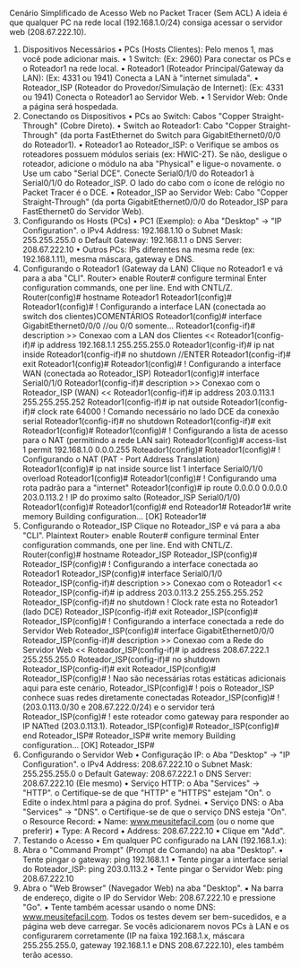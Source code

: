 Cenário Simplificado de Acesso Web no Packet Tracer (Sem ACL)
A ideia é que qualquer PC na rede local (192.168.1.0/24) consiga acessar o servidor web (208.67.222.10).
1. Dispositivos Necessários
• PCs (Hosts Clientes): Pelo menos 1, mas você pode adicionar mais.
• 1 Switch: (Ex: 2960) Para conectar os PCs e o Roteador1 na rede local.
• Roteador1 (Roteador Principal/Gateway da LAN): (Ex: 4331 ou 1941) Conecta a LAN à "internet
simulada".
• Roteador_ISP (Roteador do Provedor/Simulação de Internet): (Ex: 4331 ou 1941) Conecta o
Roteador1 ao Servidor Web.
• 1 Servidor Web: Onde a página será hospedada.
2. Conectando os Dispositivos
• PCs ao Switch: Cabos "Copper Straight-Through" (Cobre Direto).
• Switch ao Roteador1: Cabo "Copper Straight-Through" (da porta FastEthernet do Switch para
GigabitEthernet0/0/0 do Roteador1).
• Roteador1 ao Roteador_ISP:
o Verifique se ambos os roteadores possuem módulos seriais (ex: HWIC-2T). Se não, desligue o
roteador, adicione o módulo na aba "Physical" e ligue-o novamente.
o Use um cabo "Serial DCE". Conecte Serial0/1/0 do Roteador1 à Serial0/1/0 do Roteador_ISP. O
lado do cabo com o ícone de relógio no Packet Tracer é o DCE.
• Roteador_ISP ao Servidor Web: Cabo "Copper Straight-Through" (da porta GigabitEthernet0/0/0 do
Roteador_ISP para FastEthernet0 do Servidor Web).
3. Configurando os Hosts (PCs)
• PC1 (Exemplo):
o Aba "Desktop" -> "IP Configuration".
o IPv4 Address: 192.168.1.10
o Subnet Mask: 255.255.255.0
o Default Gateway: 192.168.1.1
o DNS Server: 208.67.222.10
• Outros PCs: IPs diferentes na mesma rede (ex: 192.168.1.11), mesma máscara, gateway e DNS.
4. Configurando o Roteador1 (Gateway da LAN)
Clique no Roteador1 e vá para a aba "CLI".
Router> enable
Router# configure terminal
Enter configuration commands, one per line. End with CNTL/Z.
Router(config)# hostname Roteador1
Roteador1(config)#
Roteador1(config)# ! Configurando a interface LAN (conectada ao switch dos clientes)COMENTÁRIOS
Roteador1(config)# interface GigabitEthernet0/0/0 //ou 0/0 somente...
Roteador1(config-if)# description >> Conexao com a LAN dos Clientes <<
Roteador1(config-if)# ip address 192.168.1.1 255.255.255.0
Roteador1(config-if)# ip nat inside
Roteador1(config-if)# no shutdown //ENTER
Roteador1(config-if)# exit
Roteador1(config)#
Roteador1(config)# ! Configurando a interface WAN (conectada ao Roteador_ISP)
Roteador1(config)# interface Serial0/1/0
Roteador1(config-if)# description >> Conexao com o Roteador_ISP (WAN) <<
Roteador1(config-if)# ip address 203.0.113.1 255.255.255.252
Roteador1(config-if)# ip nat outside
Roteador1(config-if)# clock rate 64000 ! Comando necessário no lado DCE da conexão serial
Roteador1(config-if)# no shutdown
Roteador1(config-if)# exit
Roteador1(config)#
Roteador1(config)# ! Configurando a lista de acesso para o NAT (permitindo a rede LAN sair)
Roteador1(config)# access-list 1 permit 192.168.1.0 0.0.0.255
Roteador1(config)#
Roteador1(config)# ! Configurando o NAT (PAT - Port Address Translation)
Roteador1(config)# ip nat inside source list 1 interface Serial0/1/0 overload
Roteador1(config)#
Roteador1(config)# ! Configurando uma rota padrão para a "internet"
Roteador1(config)# ip route 0.0.0.0 0.0.0.0 203.0.113.2 ! IP do proximo salto (Roteador_ISP Serial0/1/0)
Roteador1(config)#
Roteador1(config)# end
Roteador1#
Roteador1# write memory
Building configuration...
[OK]
Roteador1#
5. Configurando o Roteador_ISP
Clique no Roteador_ISP e vá para a aba "CLI".
Plaintext
Router> enable
Router# configure terminal
Enter configuration commands, one per line. End with CNTL/Z.
Router(config)# hostname Roteador_ISP
Roteador_ISP(config)#
Roteador_ISP(config)# ! Configurando a interface conectada ao Roteador1
Roteador_ISP(config)# interface Serial0/1/0
Roteador_ISP(config-if)# description >> Conexao com o Roteador1 <<
Roteador_ISP(config-if)# ip address 203.0.113.2 255.255.255.252
Roteador_ISP(config-if)# no shutdown ! Clock rate esta no Roteador1 (lado DCE)
Roteador_ISP(config-if)# exit
Roteador_ISP(config)#
Roteador_ISP(config)# ! Configurando a interface conectada a rede do Servidor Web
Roteador_ISP(config)# interface GigabitEthernet0/0/0
Roteador_ISP(config-if)# description >> Conexao com a Rede do Servidor Web <<
Roteador_ISP(config-if)# ip address 208.67.222.1 255.255.255.0
Roteador_ISP(config-if)# no shutdown
Roteador_ISP(config-if)# exit
Roteador_ISP(config)#
Roteador_ISP(config)# ! Nao são necessárias rotas estáticas adicionais aqui para este cenário,
Roteador_ISP(config)# ! pois o Roteador_ISP conhece suas redes diretamente conectadas
Roteador_ISP(config)# ! (203.0.113.0/30 e 208.67.222.0/24) e o servidor terá
Roteador_ISP(config)# ! este roteador como gateway para responder ao IP NATted (203.0.113.1).
Roteador_ISP(config)#
Roteador_ISP(config)# end
Roteador_ISP#
Roteador_ISP# write memory
Building configuration...
[OK]
Roteador_ISP#
6. Configurando o Servidor Web
• Configuração IP:
o Aba "Desktop" -> "IP Configuration".
o IPv4 Address: 208.67.222.10
o Subnet Mask: 255.255.255.0
o Default Gateway: 208.67.222.1
o DNS Server: 208.67.222.10 (Ele mesmo)
• Serviço HTTP:
o Aba "Services" -> "HTTP".
o Certifique-se de que "HTTP" e "HTTPS" estejam "On".
o Edite o index.html para a página do prof. Sydnei.
• Serviço DNS:
o Aba "Services" -> "DNS".
o Certifique-se de que o serviço DNS esteja "On".
o Resource Record:
▪ Name: www.meusitefacil.com (ou o nome que preferir)
▪ Type: A Record
▪ Address: 208.67.222.10
▪ Clique em "Add".
7. Testando o Acesso
• Em qualquer PC configurado na LAN (192.168.1.x):
1. Abra o "Command Prompt" (Prompt de Comando) na aba "Desktop".
▪ Tente pingar o gateway: ping 192.168.1.1
▪ Tente pingar a interface serial do Roteador_ISP: ping 203.0.113.2
▪ Tente pingar o Servidor Web: ping 208.67.222.10
2. Abra o "Web Browser" (Navegador Web) na aba "Desktop".
▪ Na barra de endereço, digite o IP do Servidor Web: 208.67.222.10 e pressione "Go".
▪ Tente também acessar usando o nome DNS: www.meusitefacil.com.
Todos os testes devem ser bem-sucedidos, e a página web deve carregar. Se vocês adicionarem novos PCs à
LAN e os configurarem corretamente (IP na faixa 192.168.1.x, máscara 255.255.255.0, gateway 192.168.1.1 e
DNS 208.67.222.10), eles também terão acesso.
